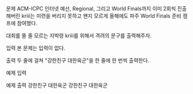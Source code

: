 문제
ACM-ICPC 인터넷 예선, Regional, 그리고 World Finals까지 이미 2회씩 진출해버린 kriii는 미련을 버리지 못하고 왠지 모르게 올해에도 파주 World Finals 준비 캠프에 참여했다.

대회를 뜰 줄 모르는 지박령 kriii를 위해서 격려의 문구를 출력해주자.

입력
본 문제는 입력이 없다.

출력
두 줄에 걸쳐 "강한친구 대한육군"을 한 줄에 한 번씩 출력한다.

예제 입력


예제 출력
강한친구 대한육군
강한친구 대한육군
